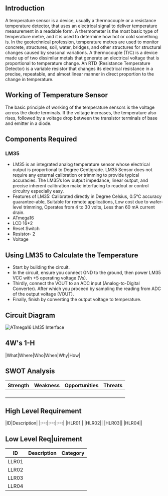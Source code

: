 ## Introduction
A temperature sensor is a device, usually a thermocouple or a resistance temperature detector, that uses an electrical signal to deliver temperature measurement in a readable form. A thermometer is the most basic type of temperature metre, and it is used to determine how hot or cold something is. In the geotechnical profession, temperature metres are used to monitor concrete, structures, soil, water, bridges, and other structures for structural changes caused by seasonal variations. A thermocouple (T/C) is a device made up of two dissimilar metals that generate an electrical voltage that is proportional to temperature change. An RTD (Resistance Temperature Detector) is a variable resistor that changes its electrical resistance in a precise, repeatable, and almost linear manner in direct proportion to the change in temperature.
## Working of Temperature Sensor
The basic principle of working of the temperature sensors is the voltage across the diode terminals. If the voltage increases, the temperature also rises, followed by a voltage drop between the transistor terminals of base and emitter in a diode.
## Components Required
### LM35
-   LM35 is an integrated analog temperature sensor whose electrical output is proportional to Degree Centigrade. LM35 Sensor does not require any external calibration or trimming to provide typical accuracies. The LM35’s low output impedance, linear output, and precise inherent calibration make interfacing to readout or control circuitry especially easy.
-   Features of LM35: Calibrated directly in Degree Celsius, 0.5°C accuracy guarantee-able, Suitable for remote applications, Low cost due to wafer-level trimming, Operates from 4 to 30 volts, Less than 60 mA current drain.
-   ATmega16
-   LCD 16*2
-   Reset Switch
-   Resistor- 2
-   Voltage
## Using LM35 to Calculate the Temperature
-   Start by building the circuit. 
-   In the circuit, ensure you connect GND to the ground, then power LM35 VCC with +5 operating voltage (Vs). 
-   Thirdly, connect the VOUT to an ADC input (Analog-to-Digital Converter). After which you proceed by sampling the reading from ADC of the output voltage (VOUT). 
-   Finally, finish by converting the output voltage to temperature.   
## Circuit Diagram
![ATmega16 LM35 Interface](https://user-images.githubusercontent.com/98877997/155834375-372f961a-6834-4faa-831c-3699c88823ee.png)
## 4W's 1-H
|What|Where|Who|When|Why|How|

## SWOT Analysis
|Strength|Weakness|Opportunities|Threats|
|:--:|:--:|:--:|:--:|
|||||
|||||
|||||
|||||

## High Level Requirement
|ID|Description|
|:--:|:--:|:--:|
|HLR01||
|HLR02||
|HLR03||
|HLR04||

## Low Level Req|uirement
|ID|Description|Category|
|:--:|:--:|:--:|
|LLR01||
|LLR02||
|LLR03||
|LLR04||
